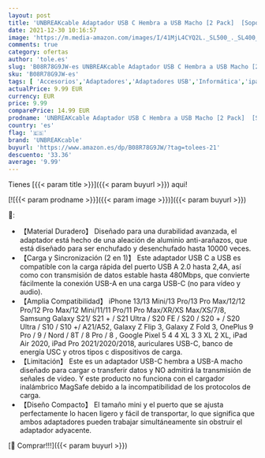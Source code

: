 ```yaml
---
layout: post
title: 'UNBREAKcable Adaptador USB C Hembra a USB Macho [2 Pack]  [Soporte OTG] [Carga y Sincronización  2 en 1 ] Convertidor de Tipo C a USB A para iPhone13 12 11  Samsung Galaxy A21 A52  iPad 2020- Azul'
date: 2021-12-30 10:16:57
image: 'https://m.media-amazon.com/images/I/41MjL4CYQ2L._SL500_._SL400_.jpg'
comments: true
category: ofertas
author: 'tole.es'
slug: 'B08R78G9JW-es UNBREAKcable Adaptador USB C Hembra a USB Macho [2 Pack]...'
sku: 'B08R78G9JW-es'
tags: [ 'Accesorios','Adaptadores','Adaptadores USB','Informática','ipad','unbreakcable', ]
actualPrice: 9.99 EUR
currency: EUR
price: 9.99
comparePrice: 14.99 EUR
prodname: 'UNBREAKcable Adaptador USB C Hembra a USB Macho [2 Pack]  [Soporte OTG] [Carga y Sincronización  2 en 1 ] Convertidor de Tipo C a USB A para iPhone13 12 11  Samsung Galaxy A21 A52  iPad 2020- Azul'
country: 'es'
flag: '🇪🇸'
brand: 'UNBREAKcable'
buyurl: 'https://www.amazon.es/dp/B08R78G9JW/?tag=tolees-21'
descuento: '33.36'
average: '9.99'
---
```


Tienes [{{< param title >}}]({{< param buyurl >}}) aqui!

[![{{< param prodname >}}]({{< param image >}})]({{< param buyurl >}})

🔎:

- 【Material Duradero】 Diseñado para una durabilidad avanzada, el adaptador está hecho de una aleación de aluminio anti-arañazos, que está diseñado para ser enchufado y desenchufado hasta 10000 veces.
- 【Carga y Sincronización (2 en 1)】 Este adaptador USB C a USB es compatible con la carga rápida del puerto USB A 2.0 hasta 2,4A, así como con transmisión de datos estable hasta 480Mbps, que convierte fácilmente la conexión USB-A en una carga USB-C (no para vídeo y audio).
- 【Amplia Compatibilidad】 iPhone 13/13 Mini/13 Pro/13 Pro Max/12/12 Pro/12 Pro Max/12 Mini/11/11 Pro/11 Pro Max/XR/XS Max/XS/7/8, Samsung Galaxy S21/ S21 + / S21 Ultra / S20 FE / S20 / S20 + / S20 Ultra / S10 / S10 +/ A21/A52, Galaxy Z Flip 3, Galaxy Z Fold 3, OnePlus 9 Pro / 9 / Nord / 8T / 8 Pro / 8 , Google Pixel 5 4 4 XL 3 3 XL 2 XL, iPad Air 2020, iPad Pro 2021/2020/2018, auriculares USB-C, banco de energía USC y otros tipos c dispositivos de carga.
- 【Limitación】 Este es un adaptador USB-C hembra a USB-A macho diseñado para cargar o transferir datos y NO admitirá la transmisión de señales de video. Y este producto no funciona con el cargador inalámbrico MagSafe debido a la incompatibilidad de los protocolos de carga.
- 【Diseño Compacto】 El tamaño mini y el puerto que se ajusta perfectamente lo hacen ligero y fácil de transportar, lo que significa que ambos adaptadores pueden trabajar simultáneamente sin obstruir el adaptador adyacente.

[🛒 Comprar!!!]({{< param buyurl >}})
